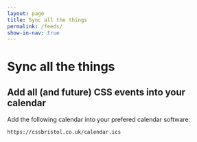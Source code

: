 ```yaml
---
layout: page
title: Sync all the things
permalink: /feeds/
show-in-nav: true
---
```


# Sync all the things

## Add all (and future) CSS events into your calendar
Add the following calendar into your prefered calendar software:
```
https://cssbristol.co.uk/calendar.ics
```

